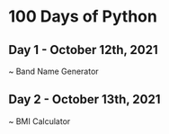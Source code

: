 # 100 Days of Python

## Day 1 - October 12th, 2021  
~ Band Name Generator

## Day 2 - October 13th, 2021
~ BMI Calculator
